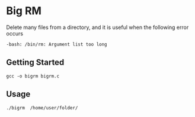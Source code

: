 Big RM
======================
Delete many files from a directory, and it is useful when the following error occurs
```
-bash: /bin/rm: Argument list too long

```
## Getting Started
  ```
gcc -o bigrm bigrm.c
  ```

## Usage
  ```
./bigrm  /home/user/folder/
  ```